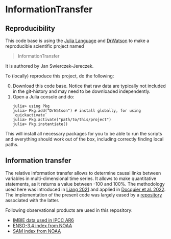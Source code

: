 # InformationTransfer

## Reproducibility

This code base is using the [Julia Language](https://julialang.org/) and
[DrWatson](https://juliadynamics.github.io/DrWatson.jl/stable/)
to make a reproducible scientific project named
> InformationTransfer

It is authored by Jan Swierczek-Jereczek.

To (locally) reproduce this project, do the following:

0. Download this code base. Notice that raw data are typically not included in the
   git-history and may need to be downloaded independently.
1. Open a Julia console and do:
   ```
   julia> using Pkg
   julia> Pkg.add("DrWatson") # install globally, for using `quickactivate`
   julia> Pkg.activate("path/to/this/project")
   julia> Pkg.instantiate()
   ```

This will install all necessary packages for you to be able to run the scripts and
everything should work out of the box, including correctly finding local paths.

## Information transfer

The relative information transfer allows to determine causal links between variables in multi-dimensional time series. It allows to make quantitative statements, as it returns a value between -100 and 100%. The methodology used here was introduced in [Liang 2021](https://doi.org/10.3390/e23060679) and applied in [Docquier et al. 2022](https://esd.copernicus.org/articles/14/577/2023/). The implementation of the present code was largely eased by a [repository](https://github.com/Climdyn/Liang_Index_climdyn) associated with the latter.

Following observational products are used in this repository:
 - [IMBIE data used in IPCC AR6](https://ramadda.data.bas.ac.uk/repository/entry/show?entryid=77b64c55-7166-4a06-9def-2e400398e452)
 - [ENSO-3.4 index from NOAA](https://psl.noaa.gov/data/timeseries/monthly/NINO34/)
 - [SAM index from NOAA](https://www.cpc.ncep.noaa.gov/products/precip/CWlink/daily_ao_index/aao/aao.shtml)